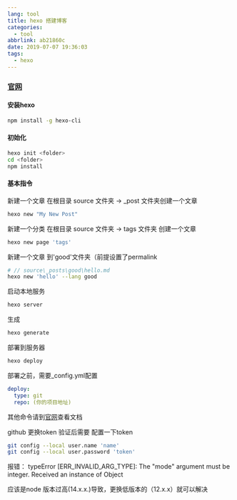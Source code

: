 ```yaml
---
lang: tool
title: hexo 搭建博客
categories:
  - tool
abbrlink: ab21860c
date: 2019-07-07 19:36:03
tags:
  - hexo
---
```



### [官网](https://hexo.io/zh-cn/docs/)


#### 安装hexo

```bash
npm install -g hexo-cli
```
<!--more-->

#### 初始化

```bash
hexo init <folder>
cd <folder>
npm install
```


#### 基本指令

新建一个文章 
在根目录 source 文件夹 -> _post 文件夹创建一个文章
```bash
hexo new "My New Post"

```
新建一个分类
在根目录 source 文件夹 -> tags 文件夹 创建一个文章
```bash
hexo new page 'tags'
```
新建一个文章 到'good'文件夹（前提设置了permalink
```bash
# // source\_posts\good\hello.md
hexo new 'hello' --lang good
```
启动本地服务
```bash
hexo server
```
生成
```bash
hexo generate
```
部署到服务器
```bash
hexo deploy
```
部署之前，需要_config.yml配置
```yml
deploy:
  type: git
  repo: (你的项目地址)
```
其他命令请到[官网](https://hexo.io/zh-cn/docs/)查看文档


github 更换token 验证后需要 配置一下token 

```bash
git config --local user.name 'name'
git config --local user.password 'token'
```

报错：
typeError [ERR_INVALID_ARG_TYPE]: The "mode" argument must be integer. Received an instance of Object

应该是node 版本过高(14.x.x.)导致，更换低版本的（12.x.x）就可以解决



